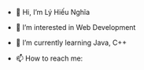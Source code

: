 - 👋 Hi, I’m Lý Hiếu Nghĩa
- 👀 I’m interested in Web Development
- 🌱 I’m currently learning Java, C++

- 📫 How to reach me: 


